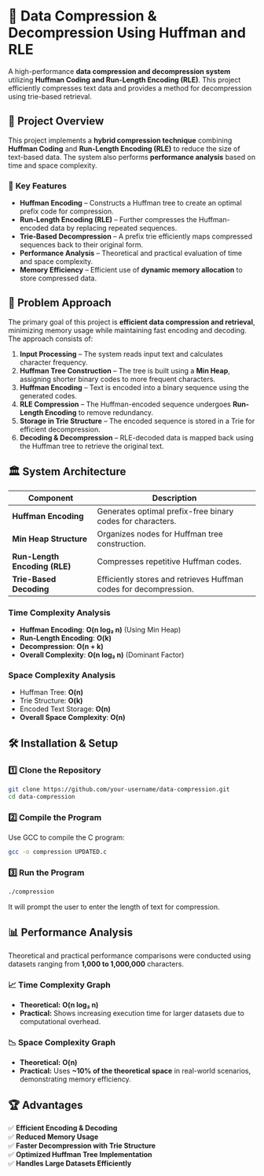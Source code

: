 # 📌 Data Compression & Decompression Using Huffman and RLE  
A high-performance **data compression and decompression system** utilizing **Huffman Coding and Run-Length Encoding (RLE)**. This project efficiently compresses text data and provides a method for decompression using trie-based retrieval.


## 🚀 Project Overview  
This project implements a **hybrid compression technique** combining **Huffman Coding** and **Run-Length Encoding (RLE)** to reduce the size of text-based data. The system also performs **performance analysis** based on time and space complexity.

### 🔹 **Key Features**
- **Huffman Encoding** – Constructs a Huffman tree to create an optimal prefix code for compression.
- **Run-Length Encoding (RLE)** – Further compresses the Huffman-encoded data by replacing repeated sequences.
- **Trie-Based Decompression** – A prefix trie efficiently maps compressed sequences back to their original form.
- **Performance Analysis** – Theoretical and practical evaluation of time and space complexity.
- **Memory Efficiency** – Efficient use of **dynamic memory allocation** to store compressed data.



## 📜 **Problem Approach**
The primary goal of this project is **efficient data compression and retrieval**, minimizing memory usage while maintaining fast encoding and decoding. The approach consists of:
1. **Input Processing** – The system reads input text and calculates character frequency.
2. **Huffman Tree Construction** – The tree is built using a **Min Heap**, assigning shorter binary codes to more frequent characters.
3. **Huffman Encoding** – Text is encoded into a binary sequence using the generated codes.
4. **RLE Compression** – The Huffman-encoded sequence undergoes **Run-Length Encoding** to remove redundancy.
5. **Storage in Trie Structure** – The encoded sequence is stored in a Trie for efficient decompression.
6. **Decoding & Decompression** – RLE-decoded data is mapped back using the Huffman tree to retrieve the original text.



## 🏛 **System Architecture**
| **Component** | **Description** |
|--------------|----------------|
| **Huffman Encoding** | Generates optimal prefix-free binary codes for characters. |
| **Min Heap Structure** | Organizes nodes for Huffman tree construction. |
| **Run-Length Encoding (RLE)** | Compresses repetitive Huffman codes. |
| **Trie-Based Decoding** | Efficiently stores and retrieves Huffman codes for decompression. |

### **Time Complexity Analysis**
- **Huffman Encoding**: **O(n log₂ n)** (Using Min Heap)
- **Run-Length Encoding**: **O(k)**
- **Decompression**: **O(n + k)**
- **Overall Complexity**: **O(n log₂ n)** (Dominant Factor)

### **Space Complexity Analysis**
- Huffman Tree: **O(n)**
- Trie Structure: **O(k)**
- Encoded Text Storage: **O(n)**
- **Overall Space Complexity**: **O(n)**



## 🛠 **Installation & Setup**
### **1️⃣ Clone the Repository**
```bash
git clone https://github.com/your-username/data-compression.git
cd data-compression
```

### **2️⃣ Compile the Program**
Use GCC to compile the C program:
```bash
gcc -o compression UPDATED.c
```

### **3️⃣ Run the Program**
```bash
./compression
```
It will prompt the user to enter the length of text for compression.



## 📊 **Performance Analysis**
Theoretical and practical performance comparisons were conducted using datasets ranging from **1,000 to 1,000,000** characters.  

### **📈 Time Complexity Graph**
- **Theoretical:** **O(n log₂ n)**
- **Practical:** Shows increasing execution time for larger datasets due to computational overhead.

### **📉 Space Complexity Graph**
- **Theoretical:** **O(n)**
- **Practical:** Uses **~10% of the theoretical space** in real-world scenarios, demonstrating memory efficiency.



## 🏆 **Advantages**
✅ **Efficient Encoding & Decoding**  
✅ **Reduced Memory Usage**  
✅ **Faster Decompression with Trie Structure**  
✅ **Optimized Huffman Tree Implementation**  
✅ **Handles Large Datasets Efficiently**  
